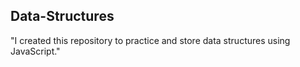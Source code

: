 ## Data-Structures


"I created this repository to practice and store data structures using JavaScript."
